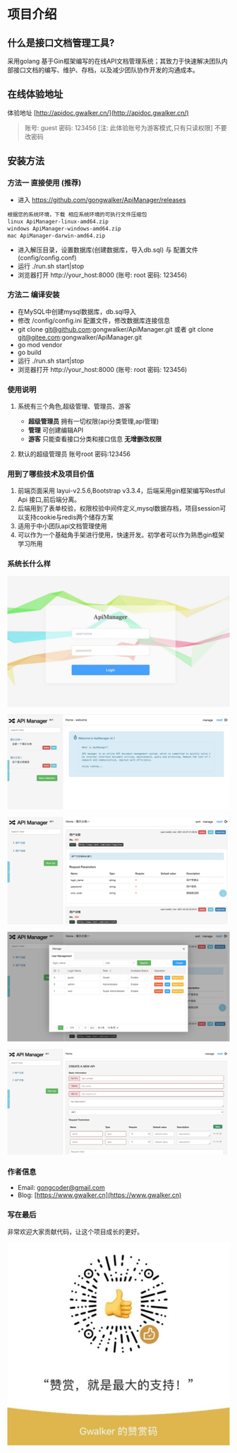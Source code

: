 # 项目介绍

## 什么是接口文档管理工具?
采用golang 基于Gin框架编写的在线API文档管理系统；其致力于快速解决团队内部接口文档的编写、维护、存档，以及减少团队协作开发的沟通成本。

## 在线体验地址
体验地址 [http://apidoc.gwalker.cn/](http://apidoc.gwalker.cn/)
> 账号: guest 密码: 123456 [注: 此体验账号为游客模式,只有只读权限]
> 不要改密码

## 安装方法
### 方法一 直接使用 (推荐)
* 进入 https://github.com/gongwalker/ApiManager/releases

```
根据您的系统环境，下载 相应系统环境的可执行文件压缩包
linux ApiManager-linux-amd64.zip
windows ApiManager-windows-amd64.zip
mac ApiManager-darwin-amd64.zip
```
* 进入解压目录，设置数据库(创建数据库，导入db.sql) 与 配置文件(config/config.conf)
* 运行 ./run.sh start|stop
* 浏览器打开 http://your_host:8000 (账号: root 密码: 123456)


### 方法二 编译安装
* 在MySQL中创建mysql数据库，db.sql导入
* 修改 /config/config.ini 配置文件，修改数据库连接信息
* git clone git@github.com:gongwalker/ApiManager.git
  或者
  git clone git@gitee.com:gongwalker/ApiManager.git
* go mod vendor
* go build
* 运行 ./run.sh start|stop
* 浏览器打开 http://your_host:8000 (账号: root 密码: 123456)


### 使用说明

1. 系统有三个角色,超级管理、管理员、游客
    - **超级管理员** 拥有一切权限(api分类管理,api管理)
    - **管理** 可创建编辑API
    - **游客** 只能查看接口分类和接口信息 __无增删改权限__
    
2. 默认的超级管理员 账号root 密码:123456

### 用到了哪些技术及项目价值
1. 前端页面采用 layui-v2.5.6,Bootstrap v3.3.4，后端采用gin框架编写Restful Api 接口,前后端分离。
2. 后端用到了表单校验，权限校验中间件定义,mysql数据存档，项目session可以支持cookie与redis两个储存方案
3. 适用于中小团队api文档管理使用
4. 可以作为一个基础角手架进行使用，快速开发。初学者可以作为熟悉gin框架学习所用



### 系统长什么样
![image](https://github.com/gongwalker/ApiManager/blob/master/app/static/show/1.jpg?raw=true)

![image](https://github.com/gongwalker/ApiManager/blob/master/app/static/show/2.jpg?raw=true)

![image](https://github.com/gongwalker/ApiManager/blob/master/app/static/show/3.jpg?raw=true)

![image](https://github.com/gongwalker/ApiManager/blob/master/app/static/show/4.jpg?raw=true)

![image](https://github.com/gongwalker/ApiManager/blob/master/app/static/show/5.jpg?raw=true)



### 作者信息
* Email:	gongcoder@gmail.com
* Blog:	[https://www.gwalker.cn](https://www.gwalker.cn)


### 写在最后
非常欢迎大家贡献代码，让这个项目成长的更好。

![image](https://github.com/gongwalker/ApiManager/blob/master/app/static/show/me.jpg?raw=true)
